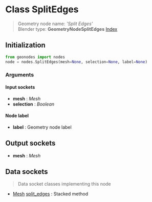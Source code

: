 
# Class SplitEdges

> Geometry node name: _'Split Edges'_<br>Blender type:  **GeometryNodeSplitEdges**
[Index](/docs/index.md)

## Initialization


```python
from geonodes import nodes
node = nodes.SplitEdges(mesh=None, selection=None, label=None)
```


### Arguments


#### Input sockets



- **mesh** : _Mesh_
- **selection** : _Boolean_



#### Node label



- **label** : Geometry node label



## Output sockets



- **mesh** : _Mesh_



## Data sockets

> Data socket classes implementing this node


- [Mesh](../sockets/Mesh.md) [split_edges](../sockets/Mesh.md#split_edges) : Stacked method


